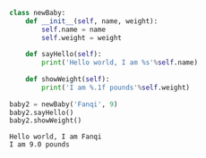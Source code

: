 ```python
class newBaby:
    def __init__(self, name, weight):
        self.name = name
        self.weight = weight
        
    def sayHello(self):
        print('Hello world, I am %s'%self.name)
        
    def showWeight(self):
        print('I am %.1f pounds'%self.weight)
        
baby2 = newBaby('Fanqi', 9)
baby2.sayHello()
baby2.showWeight()
```

    Hello world, I am Fanqi
    I am 9.0 pounds

